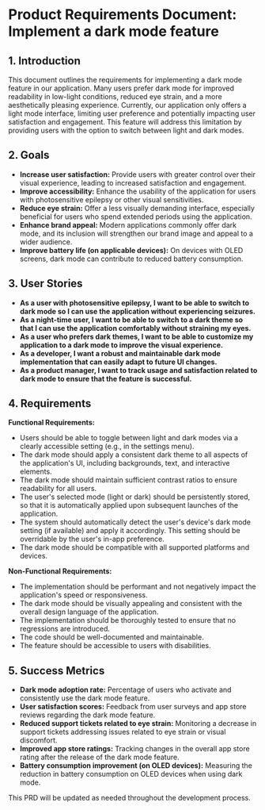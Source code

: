 # Product Requirements Document: Implement a dark mode feature

## 1. Introduction

This document outlines the requirements for implementing a dark mode feature in our application.  Many users prefer dark mode for improved readability in low-light conditions, reduced eye strain, and a more aesthetically pleasing experience.  Currently, our application only offers a light mode interface, limiting user preference and potentially impacting user satisfaction and engagement. This feature will address this limitation by providing users with the option to switch between light and dark modes.

## 2. Goals

* **Increase user satisfaction:** Provide users with greater control over their visual experience, leading to increased satisfaction and engagement.
* **Improve accessibility:** Enhance the usability of the application for users with photosensitive epilepsy or other visual sensitivities.
* **Reduce eye strain:** Offer a less visually demanding interface, especially beneficial for users who spend extended periods using the application.
* **Enhance brand appeal:**  Modern applications commonly offer dark mode, and its inclusion will strengthen our brand image and appeal to a wider audience.
* **Improve battery life (on applicable devices):**  On devices with OLED screens, dark mode can contribute to reduced battery consumption.


## 3. User Stories

* **As a user with photosensitive epilepsy, I want to be able to switch to dark mode so I can use the application without experiencing seizures.**
* **As a night-time user, I want to be able to switch to a dark theme so that I can use the application comfortably without straining my eyes.**
* **As a user who prefers dark themes, I want to be able to customize my application to a dark mode to improve the visual experience.**
* **As a developer, I want a robust and maintainable dark mode implementation that can easily adapt to future UI changes.**
* **As a product manager, I want to track usage and satisfaction related to dark mode to ensure that the feature is successful.**


## 4. Requirements

**Functional Requirements:**

* Users should be able to toggle between light and dark modes via a clearly accessible setting (e.g., in the settings menu).
* The dark mode should apply a consistent dark theme to all aspects of the application's UI, including backgrounds, text, and interactive elements.
* The dark mode should maintain sufficient contrast ratios to ensure readability for all users.
* The user's selected mode (light or dark) should be persistently stored, so that it is automatically applied upon subsequent launches of the application.
* The system should automatically detect the user's device's dark mode setting (if available) and apply it accordingly.  This setting should be overridable by the user's in-app preference.
* The dark mode should be compatible with all supported platforms and devices.


**Non-Functional Requirements:**

* The implementation should be performant and not negatively impact the application's speed or responsiveness.
* The dark mode should be visually appealing and consistent with the overall design language of the application.
* The implementation should be thoroughly tested to ensure that no regressions are introduced.
* The code should be well-documented and maintainable.
* The feature should be accessible to users with disabilities.


## 5. Success Metrics

* **Dark mode adoption rate:** Percentage of users who activate and consistently use the dark mode feature.
* **User satisfaction scores:**  Feedback from user surveys and app store reviews regarding the dark mode feature.
* **Reduced support tickets related to eye strain:** Monitoring a decrease in support tickets addressing issues related to eye strain or visual discomfort.
* **Improved app store ratings:** Tracking changes in the overall app store rating after the release of the dark mode feature.
* **Battery consumption improvement (on OLED devices):** Measuring the reduction in battery consumption on OLED devices when using dark mode.


This PRD will be updated as needed throughout the development process.
